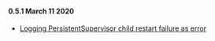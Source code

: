 #### 0.5.1 March 11 2020 ####
* [Logging PersistentSupervisor child restart failure as error](https://github.com/petabridge/Akka.Persistence.Extras/issues/114)